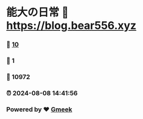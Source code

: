 # 能大の日常 :link: https://blog.bear556.xyz 
### :page_facing_up: [10](https://blog.bear556.xyz/tag.html) 
### :speech_balloon: 1 
### :hibiscus: 10972 
### :alarm_clock: 2024-08-08 14:41:56 
### Powered by :heart: [Gmeek](https://github.com/Meekdai/Gmeek)
